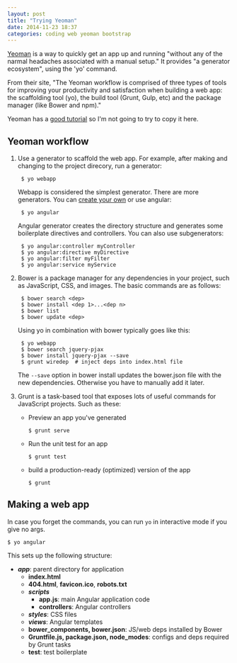 ```yaml
---
layout: post
title: "Trying Yeoman"
date: 2014-11-23 18:37
categories: coding web yeoman bootstrap
---
```

[Yeoman](http://yeoman.io) is a way to quickly get an app up and running "without any of the narmal headaches associated with a manual setup." It provides "a generator ecosystem", using the 'yo' command. 

From their site, "The Yeoman workflow is comprised of three types of tools for improving your productivity and satisfaction when building a web app: the scaffolding tool (yo), the build tool (Grunt, Gulp, etc) and the package manager (like Bower and npm)."

Yeoman has a [good tutorial](http://yeoman.io/learning) so I'm not going to try to copy it here.

## Yeoman workflow
1. Use a generator to scaffold the web app. For example, after making and changing to the project direcory, run a generator:

        $ yo webapp

    Webapp is considered the simplest generator. There are more generators. You can [create your own](http://yeoman.io/authoring/) or use angular:

        $ yo angular

    Angular generator creates the directory structure and generates some boilerplate directives and controllers. You can also use subgenerators:

        $ yo angular:controller myController
        $ yo angular:directive myDirective
        $ yo angular:filter myFilter
        $ yo angular:service myService

2. Bower is a package manager for any dependencies in your project, such as JavaScript, CSS, and images. The basic commands are as follows:

        $ bower search <dep>
        $ bower install <dep 1>...<dep n>
        $ bower list
        $ bower update <dep>

    Using yo in combination with bower typically goes like this:

        $ yo webapp
        $ bower search jquery-pjax
        $ bower install jquery-pjax --save
        $ grunt wiredep  # inject deps into index.html file

    The <code>--save</code> option in bower install updates the bower.json file with the new dependencies. Otherwise you have to manually add it later.

3. Grunt is a task-based tool that exposes lots of useful commands for JavaScript projects. Such as these:
    * Preview an app you've generated

          $ grunt serve

    * Run the unit test for an app

          $ grunt test

    * build a production-ready (optimized) version of the app

          $ grunt


## Making a web app
In case you forget the commands, you can run <code>yo</code> in interactive mode if you give no args.

    $ yo angular

This sets up the following structure:

* ***app***: parent directory for application
    * **index.html**
    * **404.html**, **favicon.ico**, **robots.txt**
    * ***scripts***
        * **app.js**: main Angular application code
        * **controllers**: Angular controllers
    * ***styles***: CSS files
    * ***views***: Angular templates
    * **bower_components, bower.json**: JS/web deps installed by Bower
    * **Gruntfile.js, package.json, node_modes**: configs and deps required by Grunt tasks
    * **test**: test boilerplate



